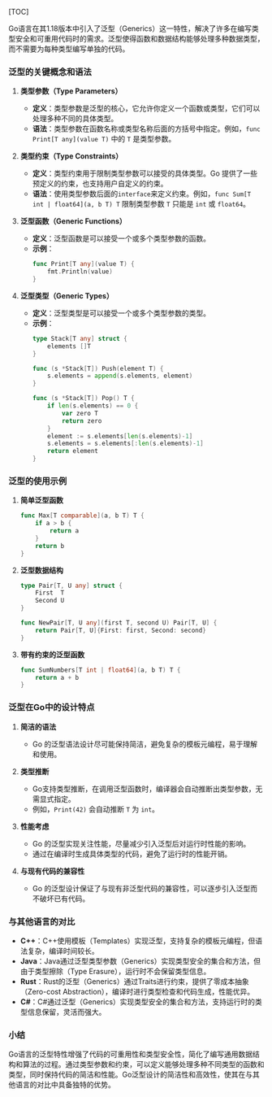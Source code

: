 [TOC]



Go语言在其1.18版本中引入了泛型（Generics）这一特性，解决了许多在编写类型安全和可重用代码时的需求。泛型使得函数和数据结构能够处理多种数据类型，而不需要为每种类型编写单独的代码。

### 泛型的关键概念和语法

1. **类型参数（Type Parameters）**
   - **定义**：类型参数是泛型的核心，它允许你定义一个函数或类型，它们可以处理多种不同的具体类型。
   - **语法**：类型参数在函数名称或类型名称后面的方括号中指定。例如，`func Print[T any](value T)` 中的 `T` 是类型参数。

2. **类型约束（Type Constraints）**
   - **定义**：类型约束用于限制类型参数可以接受的具体类型。Go 提供了一些预定义的约束，也支持用户自定义的约束。
   - **语法**：使用类型参数后面的`interface`来定义约束。例如，`func Sum[T int | float64](a, b T) T` 限制类型参数 `T` 只能是 `int` 或 `float64`。

3. **泛型函数（Generic Functions）**
   - **定义**：泛型函数是可以接受一个或多个类型参数的函数。
   - **示例**：
     ```go
     func Print[T any](value T) {
         fmt.Println(value)
     }
     ```

4. **泛型类型（Generic Types）**
   - **定义**：泛型类型是可以接受一个或多个类型参数的类型。
   - **示例**：
     ```go
     type Stack[T any] struct {
         elements []T
     }
     
     func (s *Stack[T]) Push(element T) {
         s.elements = append(s.elements, element)
     }
     
     func (s *Stack[T]) Pop() T {
         if len(s.elements) == 0 {
             var zero T
             return zero
         }
         element := s.elements[len(s.elements)-1]
         s.elements = s.elements[:len(s.elements)-1]
         return element
     }
     ```

### 泛型的使用示例

1. **简单泛型函数**
   ```go
   func Max[T comparable](a, b T) T {
       if a > b {
           return a
       }
       return b
   }
   ```

2. **泛型数据结构**
   ```go
   type Pair[T, U any] struct {
       First  T
       Second U
   }
   
   func NewPair[T, U any](first T, second U) Pair[T, U] {
       return Pair[T, U]{First: first, Second: second}
   }
   ```

3. **带有约束的泛型函数**
   ```go
   func SumNumbers[T int | float64](a, b T) T {
       return a + b
   }
   ```

### 泛型在Go中的设计特点

1. **简洁的语法**
   - Go 的泛型语法设计尽可能保持简洁，避免复杂的模板元编程，易于理解和使用。

2. **类型推断**
   - Go支持类型推断，在调用泛型函数时，编译器会自动推断出类型参数，无需显式指定。
   - 例如，`Print(42)` 会自动推断 `T` 为 `int`。

3. **性能考虑**
   - Go 的泛型实现关注性能，尽量减少引入泛型后对运行时性能的影响。
   - 通过在编译时生成具体类型的代码，避免了运行时的性能开销。

4. **与现有代码的兼容性**
   - Go 的泛型设计保证了与现有非泛型代码的兼容性，可以逐步引入泛型而不破坏已有代码。

### 与其他语言的对比

- **C++**：C++使用模板（Templates）实现泛型，支持复杂的模板元编程，但语法复杂，编译时间较长。
- **Java**：Java通过泛型类型参数（Generics）实现类型安全的集合和方法，但由于类型擦除（Type Erasure），运行时不会保留类型信息。
- **Rust**：Rust的泛型（Generics）通过Traits进行约束，提供了零成本抽象（Zero-cost Abstraction），编译时进行类型检查和代码生成，性能优异。
- **C#**：C#通过泛型（Generics）实现类型安全的集合和方法，支持运行时的类型信息保留，灵活而强大。

### 小结

Go语言的泛型特性增强了代码的可重用性和类型安全性，简化了编写通用数据结构和算法的过程。通过类型参数和约束，可以定义能够处理多种不同类型的函数和类型，同时保持代码的简洁和性能。Go泛型设计的简洁性和高效性，使其在与其他语言的对比中具备独特的优势。